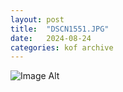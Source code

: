 ```yaml
---
layout:	post
title:	"DSCN1551.JPG"
date:	2024-08-24
categories:	kof archive
---
```


![Image Alt](https://k0f.github.io/assets/DSCN1551.JPG)